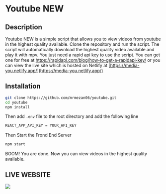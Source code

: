 # Youtube NEW

## Description

Youtube NEW is a simple script that allows you to view videos from youtube in the highest quality available. Clone the repository and run the script. The script will automatically download the highest quality video available and play it with mpv.
You just need a rapid api key to use the script. You can get one for free at https://rapidapi.com/blog/how-to-get-a-rapidapi-key/ or you can view the live site which is hosted on Netlify at [https://media-you.netlify.app/](https://media-you.netlify.app/)

## Installation

```bash
git clone https://github.com/mrmezan06/youtube.git
cd youtube
npm install
```

Then add `.env` file to the root directory and add the following line

```bash
REACT_APP_API_KEY = YOUR_API_KEY
```

Then Start the Frond End Server

```bash
npm start
```

BOOM! You are done. Now you can view videos in the highest quality available.

## LIVE WEBSITE

[![](https://img.shields.io/badge/MEDIA-YOU-blue)
](https://media-you.netlify.app/)
